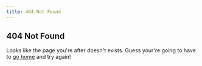 ```yaml
---
title: 404 Not Found
---
```


## 404 Not Found

Looks like the page you're after doesn't exists. Guess your're going to have to [go home](/) and try again!
